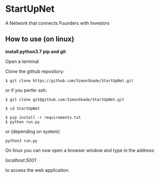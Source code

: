 # StartUpNet

A Network that connects Founders with Investors

## How to use (on linux)

**install python3.7 pip and git**

Open a terminal

Clone the github repository:

```
$ git clone https://github.com/SimonSkade/StartUpNet.git
```

or if you perfer ssh:

```
$ git clone git@github.com:SimonSkade/StartUpNet.git
```

```
$ cd StartUpNet

$ pip install -r requirements.txt
$ python run.py
```

or (depending on system)

```
python3 run.py
```

On linux you can now open a browser window and type in the address:

*localhost:5001*

to access the web application.


